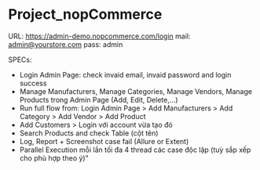 # Project_nopCommerce
URL: https://admin-demo.nopcommerce.com/login
mail: admin@yourstore.com
pass: admin

SPECs:
- Login Admin Page: check invaid email, invaid password and login success
- Manage Manufacturers, Manage Categories, Manage Vendors, Manage Products trong Admin Page (Add, Edit, Delete,...)
- Run full flow from: Login Admin Page > Add Manufacturers > Add Category > Add Vendor > Add Product
- Add Customers > Login với account vừa tạo đó
- Search Products and check Table (cột tên)
- Log, Report + Screenshot case fail (Allure or Extent)
- Parallel Execution mỗi lần tối đa 4 thread các case độc lập (tuỳ sắp xếp cho phù hợp theo ý)"
